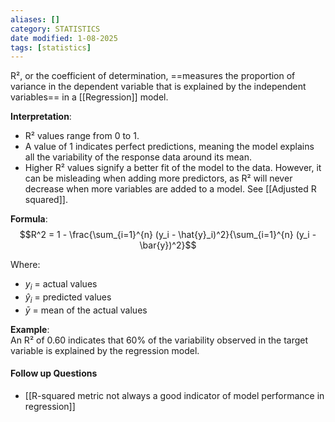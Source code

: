 ```yaml
---
aliases: []
category: STATISTICS
date modified: 1-08-2025
tags: [statistics]
---
```

R², or the coefficient of determination, ==measures the proportion of variance in the dependent variable that is explained by the independent variables== in a [[Regression]] model.

**Interpretation**:  
- R² values range from 0 to 1.
- A value of 1 indicates perfect predictions, meaning the model explains all the variability of the response data around its mean.
- Higher R² values signify a better fit of the model to the data. However, it can be misleading when adding more predictors, as R² will never decrease when more variables are added to a model. See [[Adjusted R squared]].

**Formula**:  
$$R^2 = 1 - \frac{\sum_{i=1}^{n} (y_i - \hat{y}_i)^2}{\sum_{i=1}^{n} (y_i - \bar{y})^2}$$

Where:
- $y_i$ = actual values
- $\hat{y}_i$ = predicted values
- $\bar{y}$ = mean of the actual values

**Example**:  
An R² of 0.60 indicates that 60% of the variability observed in the target variable is explained by the regression model.

#### Follow up Questions
- [[R-squared metric not always a good indicator of model performance in regression]]